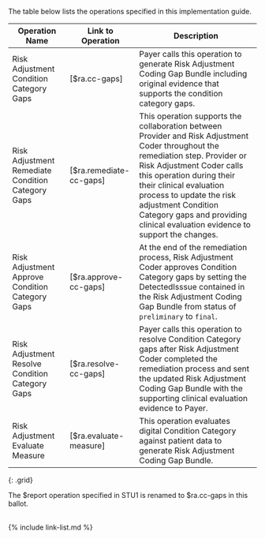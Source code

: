 
The table below lists the operations specified in this implementation guide. 

<div class="bg-success" markdown="1">

|Operation Name|Link to Operation|Description|
|---|---|---|
|Risk Adjustment Condition Category Gaps|[$ra.cc-gaps]|Payer calls this operation to generate Risk Adjustment Coding Gap Bundle including original evidence that supports the condition category gaps.|
|Risk Adjustment Remediate Condition Category Gaps|[$ra.remediate-cc-gaps]|This operation supports the collaboration between Provider and Risk Adjustment Coder throughout the remediation step. Provider or Risk Adjustment Coder calls this operation during their their clinical evaluation process to update the risk adjustment Condition Category gaps and providing clinical evaluation evidence to support the changes.|
|Risk Adjustment Approve Condition Category Gaps|[$ra.approve-cc-gaps]|At the end of the remediation process, Risk Adjustment Coder approves Condition Category gaps by setting the DetectedIsssue contained in the Risk Adjustment Coding Gap Bundle from status of `preliminary` to `final`.|
|Risk Adjustment Resolve Condition Category Gaps|[$ra.resolve-cc-gaps]|Payer calls this operation to resolve Condition Category gaps after Risk Adjustment Coder completed the remediation process and sent the updated Risk Adjustment Coding Gap Bundle with the supporting clinical evaluation evidence to Payer.|
|Risk Adjustment Evaluate Measure|[$ra.evaluate-measure]|This operation evaluates digital Condition Category against patient data to generate Risk Adjustment Coding Gap Bundle.|
{: .grid}

</div><!-- new-content -->

<div class="note-to-balloters" markdown="1">
The $report operation specified in STU1 is renamed to $ra.cc-gaps in this ballot.
</div>

<br />

{% include link-list.md %}
